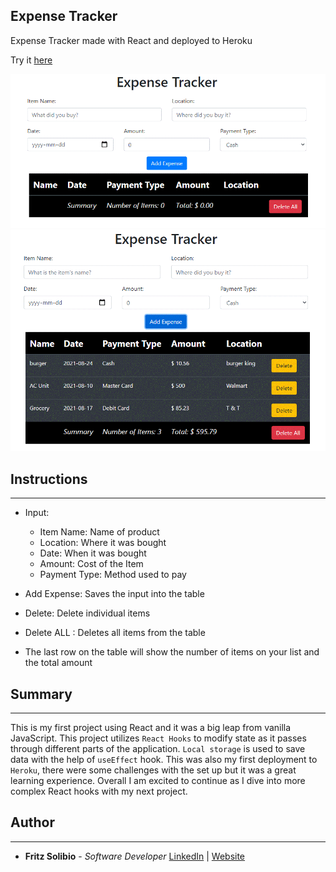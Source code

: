## Expense Tracker

Expense Tracker made with React and deployed to Heroku

Try it [here](https://fritz-expense-tracker.herokuapp.com/)

![Preview](./src/images/base_page.gif)
![usePreview](./src/images/use_page.gif)

## Instructions

---

- Input:

  - Item Name: Name of product
  - Location: Where it was bought
  - Date: When it was bought
  - Amount: Cost of the Item
  - Payment Type: Method used to pay

- Add Expense: Saves the input into the table
- Delete: Delete individual items
- Delete ALL : Deletes all items from the table

- The last row on the table will show the number of items on your list and the total amount

## Summary

---

This is my first project using React and it was a big leap from vanilla JavaScript. This project utilizes `React Hooks` to modify state as it passes through different parts of the application. `Local storage` is used to save data with the help of `useEffect` hook. This was also my first deployment to `Heroku`, there were some challenges with the set up but it was a great learning experience. Overall I am excited to continue as I dive into more complex React hooks with my next project.

## Author

---

- **Fritz Solibio** - _Software Developer_ [LinkedIn](https://www.linkedin.com/in/fritz-solibio-4aa9b321b/) | [Website](https://www.fritzsolibio.ca/)
